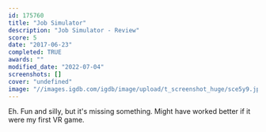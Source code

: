 ```yaml
---
id: 175760
title: "Job Simulator"
description: "Job Simulator - Review"
score: 5
date: "2017-06-23"
completed: TRUE
awards: ""
modified_date: "2022-07-04"
screenshots: []
cover: "undefined"
image: "//images.igdb.com/igdb/image/upload/t_screenshot_huge/sce5y9.jpg"
---
```

Eh. Fun and silly, but it's missing something. Might have worked better if it were my first VR game.